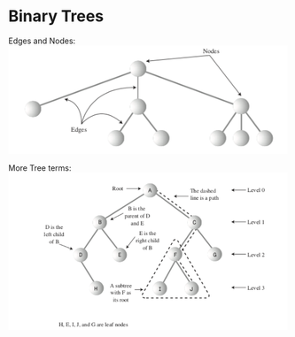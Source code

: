 # Binary Trees

Edges and Nodes:
![alt text](./images/image1.jpg)

More Tree terms:
![alt text](./images/image2.jpg)
